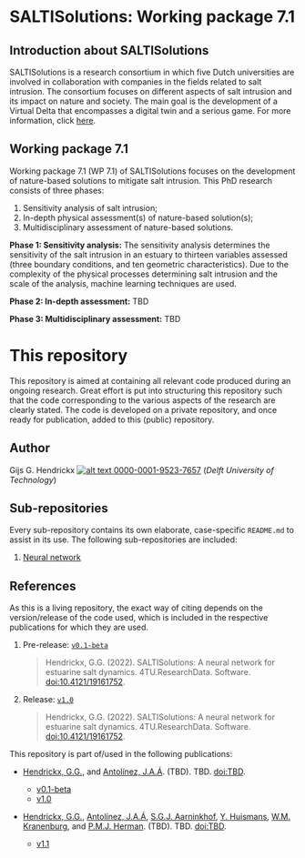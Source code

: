 # SALTISolutions: Working package 7.1

## Introduction about SALTISolutions
SALTISolutions is a research consortium in which five Dutch universities are involved in collaboration with companies in
the fields related to salt intrusion. The consortium focuses on different aspects of salt intrusion and its impact on 
nature and society. The main goal is the development of a Virtual Delta that encompasses a digital twin and a serious
game. For more information, click 
[here](https://www.nwo.nl/en/researchprogrammes/perspectief/perspectief-programmes/saltisolutions).

## Working package 7.1
Working package 7.1 (WP 7.1) of SALTISolutions focuses on the development of nature-based solutions to mitigate salt 
intrusion. This PhD research consists of three phases:
1.  Sensitivity analysis of salt intrusion;
1.  In-depth physical assessment(s) of nature-based solution(s);
1.  Multidisciplinary assessment of nature-based solutions.

**Phase 1: Sensitivity analysis:** The sensitivity analysis determines the sensitivity of the salt intrusion in an estuary to 
thirteen variables assessed (three boundary conditions, and ten geometric characteristics). Due to the complexity of the
physical processes determining salt intrusion and the scale of the analysis, machine learning techniques are used.

**Phase 2: In-depth assessment:** TBD

**Phase 3: Multidisciplinary assessment:** TBD

# This repository
This repository is aimed at containing all relevant code produced during an ongoing research. Great effort is put into
structuring this repository such that the code corresponding to the various aspects of the research are clearly stated.
The code is developed on a private repository, and once ready for publication, added to this (public) repository.

## Author
Gijs G. Hendrickx 
[![alt text](https://camo.githubusercontent.com/e1ec0e2167b22db46b0a5d60525c3e4a4f879590a04c370fef77e6a7e00eb234/68747470733a2f2f696e666f2e6f726369642e6f72672f77702d636f6e74656e742f75706c6f6164732f323031392f31312f6f726369645f31367831362e706e67) 0000-0001-9523-7657](https://orcid.org/0000-0001-9523-7657)
(*Delft University of Technology*)

## Sub-repositories
Every sub-repository contains its own elaborate, case-specific `README.md` to assist in its use. The following
sub-repositories are included:
1.  [Neural network](https://github.com/ghendrickx/SALTISolutions/tree/master/neural_network)

## References
As this is a living repository, the exact way of citing depends on the version/release of the code used, which is included
in the respective publications for which they are used.
1.  Pre-release: [`v0.1-beta`](https://github.com/ghendrickx/SALTISolutions/tree/v0.1-beta)
    > Hendrickx, G.G. (2022). SALTISolutions: A neural network for estuarine salt dynamics. 4TU.ResearchData. Software.
    [doi:10.4121/19161752](https://doi.org/10.4121/19161752.v1).
1.  Release: [`v1.0`](https://github.com/ghendrickx/SALTISolutions/tree/v1.0)
    > Hendrickx, G.G. (2022). SALTISolutions: A neural network for estuarine salt dynamics. 4TU.ResearchData. Software.
    [doi:10.4121/19161752](https://doi.org/10.4121/19161752.v2).
    
This repository is part of/used in the following publications:
*   [Hendrickx, G.G.](https://orcid.org/0000-0001-9523-7657), and 
    [Antol&iacute;nez, J.A.&Aacute;](https://orcid.org/0000-0002-0694-4817). 
    (TBD). TBD. [doi:TBD]().
    *   [v0.1-beta](https://doi.org/10.4121/19161752)
    *   [v1.0](https://doi.org/10.4121/19161752)
    
*   [Hendrickx, G.G.](https://orcid.org/0000-0001-9523-7657), 
    [Antol&iacute;nez, J.A.&Aacute;](https://orcid.org/0000-0002-0694-4817), 
    [S.G.J. Aarninkhof](https://orcid.org/0000-0002-4591-0257), 
    [Y. Huismans](https://orcid.org/0000-0001-6537-6111), 
    [W.M. Kranenburg](https://orcid.org/0000-0002-4736-7913), and 
    [P.M.J. Herman](https://orcid.org/0000-0003-2188-6341).
    (TBD). TBD. [doi:TBD]().
    *   [v1.1]()
